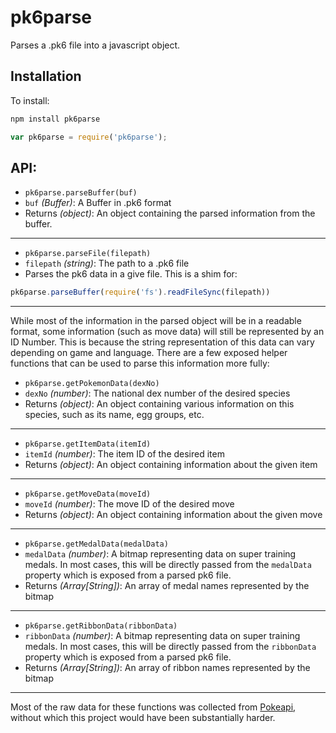 # pk6parse

Parses a .pk6 file into a javascript object.

## Installation

To install:

```bash
npm install pk6parse
```
```javascript
var pk6parse = require('pk6parse');
```
## API:

* `pk6parse.parseBuffer(buf)`
* `buf` *(Buffer)*: A Buffer in .pk6 format
* Returns *(object)*: An object containing the parsed information from the buffer.
---

* `pk6parse.parseFile(filepath)`
* `filepath` *(string)*: The path to a .pk6 file
* Parses the pk6 data in a give file. This is a shim for:

```javascript
pk6parse.parseBuffer(require('fs').readFileSync(filepath))
```
---
While most of the information in the parsed object will be in a readable format, some information (such as move data) will still be represented by an ID Number. This is because the string representation of this data can vary depending on game and language. There are a few exposed helper functions that can be used to parse this information more fully:

* `pk6parse.getPokemonData(dexNo)`
* `dexNo` *(number)*: The national dex number of the desired species
* Returns *(object)*: An object containing various information on this species, such as its name, egg groups, etc.

---

* `pk6parse.getItemData(itemId)`
* `itemId` *(number)*: The item ID of the desired item
* Returns *(object)*: An object containing information about the given item

---

* `pk6parse.getMoveData(moveId)`
* `moveId` *(number)*: The move ID of the desired move
* Returns *(object)*: An object containing information about the given move

---

* `pk6parse.getMedalData(medalData)`
* `medalData` *(number)*: A bitmap representing data on super training medals. In most cases, this will be directly passed from the `medalData` property which is exposed from a parsed pk6 file.
* Returns *(Array[String])*: An array of medal names represented by the bitmap

---

* `pk6parse.getRibbonData(ribbonData)`
* `ribbonData` *(number)*: A bitmap representing data on super training medals. In most cases, this will be directly passed from the `ribbonData` property which is exposed from a parsed pk6 file.
* Returns *(Array[String])*: An array of ribbon names represented by the bitmap

---

Most of the raw data for these functions was collected from [Pokeapi](http://pokeapi.co/), without which this project would have been substantially harder.
